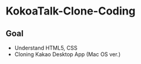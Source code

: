 # KokoaTalk-Clone-Coding

## Goal

- Understand HTML5, CSS
- Cloning Kakao Desktop App (Mac OS ver.)
